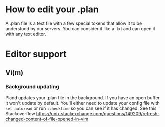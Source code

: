 # How to edit your .plan
A .plan file is a text file with a few special tokens that allow it to be understood by our servers. You can consider it like a .txt and can open it with any text editor.

# Editor support
## Vi(m)
### Background updating
Pland updates your .plan file in the background. If you have an open buffer it won't update by default. You'll either need to update your config file with `set autoread` or run `:checktime` so you can see if it has changed. See this Stackoverflow https://unix.stackexchange.com/questions/149209/refresh-changed-content-of-file-opened-in-vim
